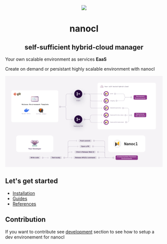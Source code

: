<div align="center">
  <img
    src="https://download.next-hat.com/ressources/images/logo.png"
  />
  <h1><strong> nanocl </strong></h1>
</div>

<div>
  <div align="center">
    <h2><strong>self-sufficient hybrid-cloud manager</strong></h2>
  </div>
  <p>Your own scalable environment as services <strong>EaaS</strong></p>
  <p>Create on demand or persistant highly scalable environment with nanocl</p>
  <img src="./doc/images/infra.png" />
</div>

## Let's get started

- [Installation](./doc/installation/)
- [Guides](./doc/guides/)
- [References](./doc/references)

## Contribution

If you want to contribute see [development](./DEVELOPING.md) section to see how
to setup a dev environement for nanocl
